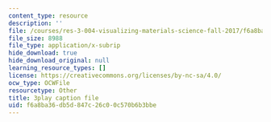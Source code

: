 ```yaml
---
content_type: resource
description: ''
file: /courses/res-3-004-visualizing-materials-science-fall-2017/f6a8ba36db5d847c26c00c570b6b3bbe_Tj3Hpf_HMk4.srt
file_size: 8988
file_type: application/x-subrip
hide_download: true
hide_download_original: null
learning_resource_types: []
license: https://creativecommons.org/licenses/by-nc-sa/4.0/
ocw_type: OCWFile
resourcetype: Other
title: 3play caption file
uid: f6a8ba36-db5d-847c-26c0-0c570b6b3bbe
---
```

